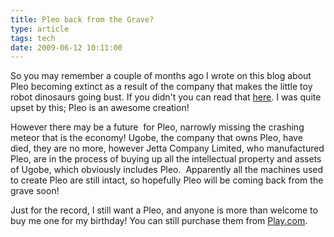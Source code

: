 ```yaml
---
title: Pleo back from the Grave?
type: article
tags: tech
date: 2009-06-12 10:11:00
---
```


So you may remember a couple of months ago I wrote on this blog about Pleo becoming extinct as a result of the company that makes the little toy robot dinosaurs going bust. If you didn't you can read that [here](/blog/2009/pleo-to-become-extinct/). I was quite upset by this; Pleo is an awesome creation!

However there may be a future &nbsp;for Pleo, narrowly missing the crashing meteor that is the economy! Ugobe, the company that owns Pleo, have died, they are no more, however Jetta Company Limited, who manufactured Pleo, are in the process of buying up all the intellectual property and assets of Ugobe, which obviously includes Pleo. &nbsp;Apparently all the machines used to create Pleo are still intact, so hopefully Pleo will be coming back from the grave soon!

Just for the record, I still want a Pleo, and anyone is more than welcome to buy me one for my birthday! You can still purchase them from <a href="http://www.play.com/Gadgets/Gadgets/-/427/527/-/3329020/Pleo/Product.html?searchtype=genre&amp;P36=8C88M8">Play.com</a>.
